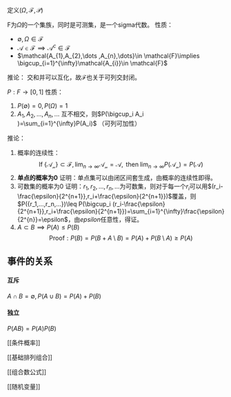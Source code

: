 定义$(\Omega, \mathcal{F}, \mathcal{P})$ 

F为$\Omega$的一个集族，同时是可测集，是一个sigma代数。
性质：
- $\emptyset,\Omega \in \mathcal{F}$
- $\mathcal{A}\in \mathcal{F}\implies \mathcal{A}^{c}\in \mathcal{F}$
- $\mathcal{A_{1},A_{2},\dots ,A_{n},\dots}\in \mathcal{F}\implies \bigcup_{i=1}^{\infty}\mathcal{A_{i}}\in \mathcal{F}$

推论：
交和并可以互化，故$\mathcal{F}$也关于可列交封闭。

$P:F \rightarrow [0,1]$
性质：
1. $P(\emptyset)=0,P(\Omega)=1$
2. $A_1,A_2,...,A_n,...$ 互不相交，则$P(\bigcup_i A_i )=\sum_{i=1}^{\infty}P(A_i)$ （可列可加性）

推论：
1. 概率的连续性：
$$\text{If}\;\{ \mathcal{A_{n}} \} \subset \mathcal{F},\lim_{ n \to \infty }\mathcal{A_{n} } = \mathcal{A},\text{ then} \;\lim_{ n \to \infty }P(\mathcal{A_n})=P(\mathcal{A})$$
2. **单点的概率为0**
	证明：单点集可以由闭区间套生成，由概率的连续性即得。
3. 可数集的概率为0
	证明：${r_1,r_2,...,r_n,...}$为可数集，则对于每一个$r_i$可以用$(r_i-\frac{\epsilon}{2^{n+1}},r_i+\frac{\epsilon}{2^{n+1}})$覆盖，则$P({r_1,...,r_n,...})\leq P(\bigcup_i (r_i-\frac{\epsilon}{2^{n+1}},r_i+\frac{\epsilon}{2^{n+1}})=\sum_{i=1}^{\infty}\frac{\epsilon}{2^{n}}=\epsilon$，由$epsilon$任意性，得证。
4. $A \subset B\implies P(A)\leq P(B)$$$
		\text{ Proof}:P(B)=P(B+A \setminus B)=P(A)+P(B \setminus A )\geq P(A)
$$
## 事件的关系

#### 互斥

$A \cap B=\emptyset,P(A \cup B )=P(A)+P(B)$

#### 独立

$P(AB)=P(A)P(B)$

[[条件概率]]

[[基础排列组合]]

[[组合数公式]]

[[随机变量]]


